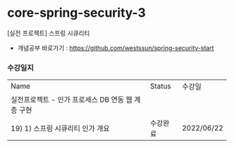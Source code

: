 # core-spring-security-3
[실전 프로젝트] 스프링 시큐리티
- 개념공부 바로가기 : https://github.com/westssun/spring-security-start


### 수강일지
| | | |
|-|-|-|
|Name|Status|수강일|
|실전프로젝트 - 인가 프로세스 DB 연동 웹 계층 구현| | |
|19) 1) 스프링 시큐리티 인가 개요|수강완료|2022/06/22|
